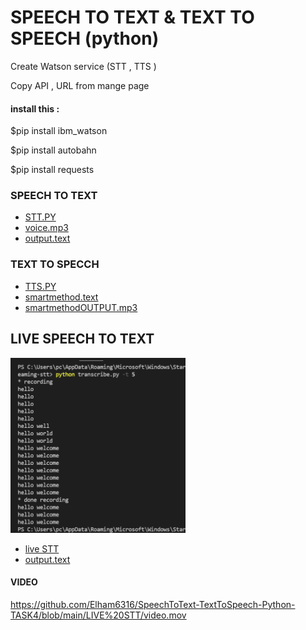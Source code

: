 # SPEECH TO TEXT & TEXT TO SPEECH (python)

   Create Watson service (STT , TTS )

   Copy API , URL from mange page 
   
   
#### install this :
$pip install ibm_watson

$pip install autobahn

$pip install requests


### SPEECH TO TEXT 
* [STT.PY](https://github.com/Elham6316/SpeechToText-TextToSpeech-Python/blob/main/STT/STT.py)
* [voice.mp3](https://github.com/Elham6316/SpeechToText-TextToSpeech-Python/blob/main/STT/wel.mp3)
* [output.text](https://github.com/Elham6316/SpeechToText-TextToSpeech-Python/blob/main/STT/output.txt)

### TEXT TO SPECCH 
* [TTS.PY](https://github.com/Elham6316/SpeechToText-TextToSpeech-Python/blob/main/TTS/TTS.py)
* [smartmethod.text](https://github.com/Elham6316/SpeechToText-TextToSpeech-Python/blob/main/TTS/smartmethod.txt)
* [smartmethodOUTPUT.mp3](https://github.com/Elham6316/SpeechToText-TextToSpeech-Python/blob/main/TTS/smartmethodOUTPUT.mp3)

## LIVE SPEECH TO TEXT 

<img src="https://github.com/Elham6316/SpeechToText-TextToSpeech-Python/blob/main/LIVE%20STT/PIC.png" width="280" height="280" >

* [live STT](https://github.com/Elham6316/SpeechToText-TextToSpeech-Python/tree/main/LIVE%20STT)
* [output.text](https://github.com/Elham6316/SpeechToText-TextToSpeech-Python/blob/main/LIVE%20STT/output.txt)

#### VIDEO
https://github.com/Elham6316/SpeechToText-TextToSpeech-Python-TASK4/blob/main/LIVE%20STT/video.mov 




